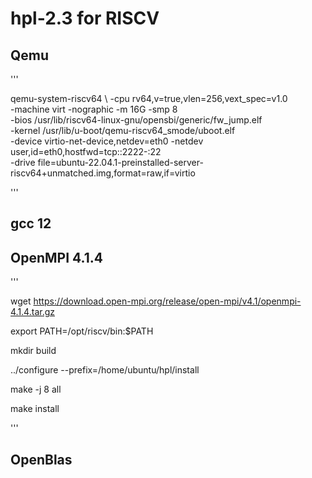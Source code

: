 # hpl-2.3 for RISCV
## Qemu
'''

qemu-system-riscv64 \\
-cpu rv64,v=true,vlen=256,vext_spec=v1.0 \
-machine virt -nographic -m 16G -smp 8 \
-bios /usr/lib/riscv64-linux-gnu/opensbi/generic/fw_jump.elf \
-kernel /usr/lib/u-boot/qemu-riscv64_smode/uboot.elf \
-device virtio-net-device,netdev=eth0 -netdev user,id=eth0,hostfwd=tcp::2222-:22 \
-drive file=ubuntu-22.04.1-preinstalled-server-riscv64+unmatched.img,format=raw,if=virtio

'''

## gcc 12
##  OpenMPI 4.1.4
'''

wget https://download.open-mpi.org/release/open-mpi/v4.1/openmpi-4.1.4.tar.gz

export PATH=/opt/riscv/bin:$PATH

mkdir build

../configure --prefix=/home/ubuntu/hpl/install

make -j 8 all

make install

'''

##  OpenBlas
